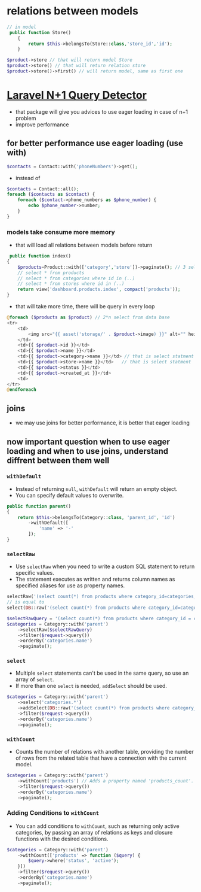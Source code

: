 # relations between models
```php
// in model
 public function Store()
    {
        return $this->belongsTo(Store::class,'store_id','id');
    }
```
```php
$product->store // that will return model Store
$product->store() // that will return relation store
$product->store()->first() // will return model, same as first one
```
# [Laravel N+1 Query Detector](https://github.com/beyondcode/laravel-query-detector)
- that package will give you advices to use eager loading in case of n+1 problem
- improve performance

## for better performance use eager loading (use with)
```php
$contacts = Contact::with('phoneNumbers')->get();
```
- instead of 
```php
$contacts = Contact::all();
foreach ($contacts as $contact) {
    foreach ($contact->phone_numbers as $phone_number) {
        echo $phone_number->number;
    }
}
```
### models take consume more memory
- that will load all relations between models before return 
```php
 public function index()
{
    $products=Product::with(['category','store'])->paginate(); // 3 select from database 
    // select * from products
    // select * from categories where id in (..)
    // select * from stores where id in (..)
    return view('dashboard.products.index', compact('products'));
}
```
- that will take more time, there will be query in every loop

```php
@foreach ($products as $product) // 2*n select from data base
<tr>
    <td>
        <img src="{{ asset('storage/' . $product->image) }}" alt="" height="60">
    </td>
    <td>{{ $product->id }}</td>
    <td>{{ $product->name }}</td>
    <td>{{ $product->category->name }}</td> // that is select statment 
    <td>{{ $product->store->name }}</td>   // that is select statment 
    <td>{{ $product->status }}</td>
    <td>{{ $product->created_at }}</td>
    <td>
</tr>    
@endforeach
```
## joins 
- we may use joins for better performance, it is better that eager loading

## now important question when to use eager loading and when to use joins, understand diffrent between them well

### `withDefault`
- Instead of returning `null`, `withDefault` will return an empty object.
- You can specify default values to overwrite.

```php
public function parent()
{
    return $this->belongsTo(Category::class, 'parent_id', 'id')
        ->withDefault([
            'name' => '-'
        ]);
}
```

### `selectRaw`
- Use `selectRaw` when you need to write a custom SQL statement to return specific values.
- The statement executes as written and returns column names as specified aliases for use as property names.
```php
selectRaw('(select count(*) from products where category_id=categories_id) as products_count');
// is equal to
select(DB::raw('(select count(*) from products where category_id=categories_id) as products_count'));
```

```php
$selectRawQuery = '(select count(*) from products where category_id = categories_id) as products_count';
$categories = Category::with('parent')
    ->selectRaw($selectRawQuery)
    ->filter($request->query())
    ->orderBy('categories.name')
    ->paginate();
```

### `select`
- Multiple `select` statements can't be used in the same query, so use an array of `select`.
- If more than one `select` is needed, `addSelect` should be used.

```php
$categories = Category::with('parent')
    ->select('categories.*')
    ->addSelect(DB::raw('(select count(*) from products where category_id = categories_id) as products_count'))
    ->filter($request->query())
    ->orderBy('categories.name')
    ->paginate();
```

### `withCount`
- Counts the number of relations with another table, providing the number of rows from the related table that have a connection with the current model.

```php
$categories = Category::with('parent')
    ->withCount('products') // Adds a property named 'products_count'.
    ->filter($request->query())
    ->orderBy('categories.name')
    ->paginate();
```

### Adding Conditions to `withCount`
- You can add conditions to `withCount`, such as returning only active categories, by passing an array of relations as keys and closure functions with the desired conditions.

```php
$categories = Category::with('parent')
    ->withCount(['products' => function ($query) {
        $query->where('status', 'active');
    }])
    ->filter($request->query())
    ->orderBy('categories.name')
    ->paginate();
```
